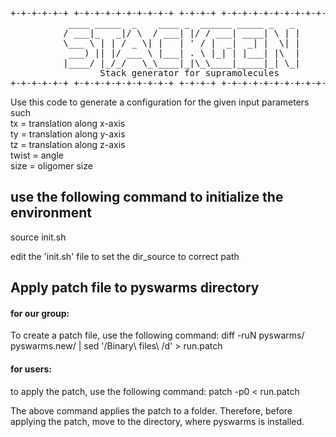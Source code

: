 <pre>
+-+-+-+-+-+ +-+-+-+-+-+-+-+-+-+ +-+-+-+ +-+-+-+-+-+-+-+-+-+-+-+-+-+-+
           ____ _____  _    ____ _  ______ _____ _   _
          / ___|_   _|/ \  / ___| |/ / ___| ____| \ | |
          \___ \ | | / _ \| |   | ' / |  _|  _| |  \| |
           ___) || |/ ___ \ |___| . \ |_| | |___| |\  |
          |____/ |_/_/   \_\____|_|\_\____|_____|_| \_|
                 Stack generator for supramolecules
+-+-+-+-+-+ +-+-+-+-+-+-+-+-+-+ +-+-+-+ +-+-+-+-+-+-+-+-+-+-+-+-+-+-+
</pre>

Use this code to generate a configuration for the given input parameters such <br />
tx = translation along x-axis <br />
ty = translation along y-axis <br />
tz = translation along z-axis <br />
twist = angle <br />
size = oligomer size 

## use the following command to initialize the environment 

source init.sh 

edit the 'init.sh' file to set the dir_source to correct path 


## Apply patch file to pyswarms directory 

#### for our group: 
To create a patch file, use the following command: 
diff -ruN pyswarms/ pyswarms.new/ | sed '/Binary\ files\ /d'   > run.patch

#### for users: 
to apply the patch, use the following command: 
patch -p0 < run.patch 

The above command applies the patch to a folder. Therefore, before applying the patch, move to the directory, where
pyswarms is installed. 





